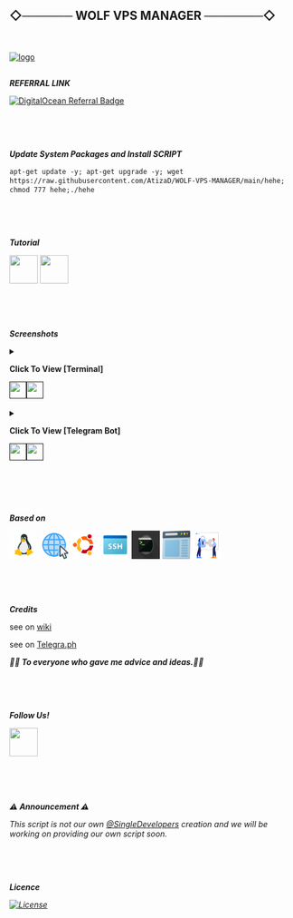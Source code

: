 ## ◇────── WOLF VPS MANAGER ───────◇

ㅤ
<p align="left">
  <a href="" rel="noopener">
 <img width=550px height=550px src="https://static.vecteezy.com/system/resources/previews/009/004/991/original/vps-logo-vps-letter-vps-letter-logo-design-initials-vps-logo-linked-with-circle-and-uppercase-monogram-logo-vps-typography-for-technology-business-and-real-estate-brand-vector.jpg?raw=true?raw=true" alt="logo"></a>
</p>

##
___REFERRAL LINK___

[![DigitalOcean Referral Badge](https://web-platforms.sfo2.cdn.digitaloceanspaces.com/WWW/Badge%201.svg)](https://www.digitalocean.com/?refcode=0c8d9b763684&utm_campaign=Referral_Invite&utm_medium=Referral_Program&utm_source=badge)

## ㅤ

___Update System Packages and Install SCRIPT___

```
apt-get update -y; apt-get upgrade -y; wget https://raw.githubusercontent.com/AtizaD/WOLF-VPS-MANAGER/main/hehe; chmod 777 hehe;./hehe

```

## ㅤ

___Tutorial___

<P>
<div class="div1">
<span><a href="https://player.vimeo.com/video/652289751"><img src="https://user-images.githubusercontent.com/83800532/144345002-c3ec5251-f723-4a81-bcaa-ad4579562218.png" alt=""width="50"height="50"/></a></span>
<span><a href="https://t.me/dragon_vps_manager/18"><img src="https://user-images.githubusercontent.com/83800532/143560346-101a5bbb-53c6-4d1d-90c9-364c3355a6b7.png" alt=""width="50"height="50"/></a></span>
</div>
</P>
  

## ㅤ

___Screenshots___

<details>
  <summary><p><b>Click To View [Terminal] </b><div class="div0"> <span><a href=""><img src="https://user-images.githubusercontent.com/83800532/143572065-ca450924-e72b-4041-ab31-3798618973f4.png" alt=""width="30"height="30"/><span><a href=""><img src="https://user-images.githubusercontent.com/83800532/144479843-ab04c6b5-9514-4863-b714-a1b391f42b27.png" alt=""width="30"height="30"/></a></span></p></summary></div>
<br/>

<p><span><img src="https://github.com/januda-ui/januda-ui/blob/main/icons/dragon_ss_1.png" alt=""/></span></p>
<p><span><img src="https://github.com/januda-ui/januda-ui/blob/main/icons/dragon_ss2.png" alt=""/></span></p>
<p><span><img src="https://github.com/januda-ui/januda-ui/blob/main/icons/dragon_ss_3.png" alt=""/></span></p>
<p><span><img src="https://github.com/januda-ui/januda-ui/blob/main/icons/dragon_ss_4.png" alt=""/></span></p>
<p><span><img src="https://github.com/januda-ui/januda-ui/blob/main/icons/dragon_vps_5.png" alt=""/></span></p>
<p><span><img src="https://github.com/januda-ui/januda-ui/blob/main/icons/dragon_ss_6.png" alt=""/></span></p>
</details>


<details>
  <summary><p><b>Click To View [Telegram Bot]</b><div class="div0"> <span><a href=""><img src="https://user-images.githubusercontent.com/83800532/143572065-ca450924-e72b-4041-ab31-3798618973f4.png" alt=""width="30"height="30"/><span><a href=""><img src="https://user-images.githubusercontent.com/83800532/143560346-101a5bbb-53c6-4d1d-90c9-364c3355a6b7.png" alt=""width="30"height="30"/></a></span></p></summary></div>
<br/>

<p><span><img src="https://github.com/januda-ui/januda-ui/blob/main/icons/ss4.png" alt=""/></span></p>
<p><span><img src="https://github.com/januda-ui/januda-ui/blob/main/icons/ss3.png" alt=""/></span></p>
<p><span><img src="https://github.com/januda-ui/januda-ui/blob/main/icons/ss1.png" alt=""/></span></p>
<p><span><img src="https://github.com/januda-ui/januda-ui/blob/main/icons/ss2.png" alt=""/></span></p>
<p><span><img src="https://github.com/januda-ui/januda-ui/blob/main/icons/Screenshot%20(41).png" alt=""/></span></p>
</details>


## ㅤ

___Based on___

 <p>    
<div class="div1">
  <span><a href=""><img src="https://github.com/januda-ui/januda-ui/blob/main/icons/icons8-linux.gif?raw=true" alt=""width="50"height="50"/></a></span>
  <span><a href=""><img src="https://github.com/januda-ui/januda-ui/blob/main/icons/icons8-internet.gif?raw=true" alt=""width="50"height="50"/></a></span>
  <span><a href=""><img src="https://github.com/januda-ui/januda-ui/blob/main/icons/ubuntu.gif?raw=true" alt=""width="50"height="50"/></a></span>
  <span><a href=""><img src="https://github.com/januda-ui/januda-ui/blob/main/icons/icons8-ssh-48.png?raw=true" alt=""width="50"height="50"/></a></span>
  <span><a href=""><img src="https://github.com/januda-ui/januda-ui/blob/main/icons/terminal2.gif?raw=true" alt=""width="50"height="50"/></a></span>
  <span><a href="https://github.com/NT-GIT-HUB/VPS-MANAGER-1.0"><img src="https://github.com/januda-ui/januda-ui/blob/main/icons/business-3d-browser-1.png?raw=true" alt=""width="50"height="50"/></a></span>
  <span><a href=""><img src="https://github.com/januda-ui/januda-ui/blob/main/icons/clip-internet-security.png?raw=true" alt=""width="50"height="50"/></a></span>
</div>
 </p>
 
 ## ㅤ
 
___Credits___

<p>see on <a href="https://github.com/januda-ui/DRAGON-VPS-MANAGER/wiki/Credits" target="_blank" rel="noopener">wiki</a></p>
<p>see on <a href="https://telegra.ph/DRAGON-VPS-MANAGER-11-30" target="_blank" rel="noopener">Telegra.ph</a>&nbsp;</p>
  <P><b><i> 💐💐 To everyone who gave me advice and ideas.💐💐 </i></b></p>

## ㅤ

___Follow Us!___

 <p>    
<div class="div2">
 <span><a href="https://t.me/s/dragon_vps_manager"><img src="https://user-images.githubusercontent.com/83800532/143560346-101a5bbb-53c6-4d1d-90c9-364c3355a6b7.png" alt=""width="50"height="50"/></a></span>
 </div>
 </p>
 
## ㅤ
 
___⚠️ Announcement ⚠️___

<p><i>This script is not our own <a href="https://t.me/s/singledevelopers/">@SingleDevelopers</a> creation and we will be working on providing our own script soon.<i></p>

 
##  ㅤ

___Licence___

[![License](https://www.gnu.org/graphics/gplv3-127x51.png)](LICENSE)

